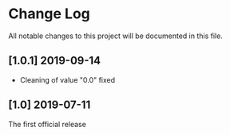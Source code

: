 Change Log
==========

All notable changes to this project will be documented in this file.

[1.0.1] 2019-09-14
------------------

- Cleaning of value "0.0" fixed

[1.0] 2019-07-11
----------------

The first official release
